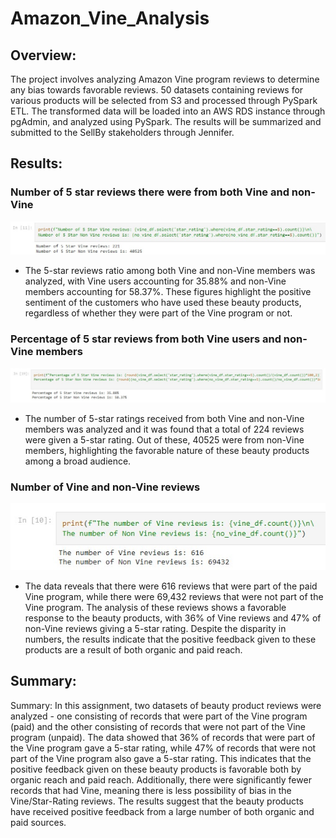 # Amazon_Vine_Analysis
## Overview: 
The project involves analyzing Amazon Vine program reviews to determine any bias towards favorable reviews. 50 datasets containing reviews for various products will be selected from S3 and processed through PySpark ETL. The transformed data will be loaded into an AWS RDS instance through pgAdmin, and analyzed using PySpark. The results will be summarized and submitted to the SellBy stakeholders through Jennifer.

## Results: 

### Number of 5 star reviews there were from both Vine and non-Vine
![Image 1](https://github.com/Sergg99/Amazon_Vine_Analysis/blob/390ab312e7afd635e650cb30675c29b9841a59fa/Resources/How%20many%205%20star%20reviews%20there%20were%20from%20both%20Vine%20and%20non-Vine%20members.jpg)

- The 5-star reviews ratio among both Vine and non-Vine members was analyzed, with Vine users accounting for 35.88% and non-Vine members accounting for 58.37%. These figures highlight the positive sentiment of the customers who have used these beauty products, regardless of whether they were part of the Vine program or not.

### Percentage of 5 star reviews from both Vine users and non-Vine members
![Image 2](https://github.com/Sergg99/Amazon_Vine_Analysis/blob/390ab312e7afd635e650cb30675c29b9841a59fa/Resources/Percentage%20of%205%20star%20reviews%20from%20both%20Vine%20users%20and%20non-Vine%20members.jpg)

- The number of 5-star ratings received from both Vine and non-Vine members was analyzed and it was found that a total of 224 reviews were given a 5-star rating. Out of these, 40525 were from non-Vine members, highlighting the favorable nature of these beauty products among a broad audience.

### Number of Vine and non-Vine reviews
![Image 3](https://github.com/Sergg99/Amazon_Vine_Analysis/blob/390ab312e7afd635e650cb30675c29b9841a59fa/Resources/Number%20of%20Vine%20and%20non-Vine%20reviews.jpg)

- The data reveals that there were 616 reviews that were part of the paid Vine program, while there were 69,432 reviews that were not part of the Vine program. The analysis of these reviews shows a favorable response to the beauty products, with 36% of Vine reviews and 47% of non-Vine reviews giving a 5-star rating. Despite the disparity in numbers, the results indicate that the positive feedback given to these products are a result of both organic and paid reach.

## Summary: 

Summary:
In this assignment, two datasets of beauty product reviews were analyzed - one consisting of records that were part of the Vine program (paid) and the other consisting of records that were not part of the Vine program (unpaid). The data showed that 36% of records that were part of the Vine program gave a 5-star rating, while 47% of records that were not part of the Vine program also gave a 5-star rating. This indicates that the positive feedback given on these beauty products is favorable both by organic reach and paid reach. Additionally, there were significantly fewer records that had Vine, meaning there is less possibility of bias in the Vine/Star-Rating reviews. The results suggest that the beauty products have received positive feedback from a large number of both organic and paid sources.

